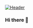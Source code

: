 [![Header](https://fertorresmx.dev/images/logoFerTorres_web.png "Header")](https://fertorresmx.dev)

### Hi there 👋

<!--
**FernandoTorresL/FernandoTorresL** is a ✨ _special_ ✨ repository because its `README.md` (this file) appears on your GitHub profile.

[![Anurag's GitHub stats](https://github-readme-stats.vercel.app/api?username=FernandoTorresL)](https://github.com/FernandoTorresL/github-readme-stats)

Here are some ideas to get you started:

- 🔭 I’m currently working on ...
- 🌱 I’m currently learning ...
- 👯 I’m looking to collaborate on ...
- 🤔 I’m looking for help with ...
- 💬 Ask me about ...
- 📫 How to reach me: ...
- 😄 Pronouns: ...
- ⚡ Fun fact: ...
-->
